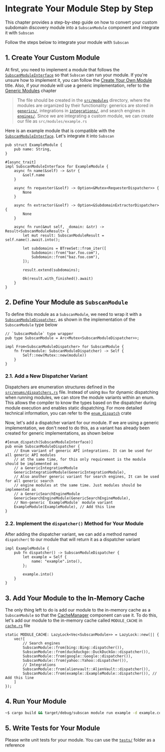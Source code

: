 # Integrate Your Module Step by Step

This chapter provides a step-by-step guide on how to convert your custom subdomain discovery module into a `SubscanModule` component and integrate it with `Subscan`

Follow the steps below to integrate your module with `Subscan`

## 1. Create Your Custom Module

At first, you need to implement a module that follows the [`SubscanModuleInterface`](https://docs.rs/subscan/latest/subscan/interfaces/module/trait.SubscanModuleInterface.html) so that `Subscan` can run your module. If you're unsure how to implement it, you can follow the [Create Your Own Module](components/module.md#create-your-own-module) title. Also, if your module will use a generic implementation, refer to the [Generic Modules](generics/index.html) chapter

> The file should be created in the [`src/modules`](https://github.com/eredotpkfr/subscan/tree/main/src/modules) directory, where the modules are organized by their functionality: generics are stored in [`generics/`](https://github.com/eredotpkfr/subscan/tree/main/src/modules/generics), integrations in [`integrations/`](https://github.com/eredotpkfr/subscan/tree/main/src/modules/integrations), and search engines in [`engines/`](https://github.com/eredotpkfr/subscan/tree/main/src/modules/engines). Since we are integrating a custom module, we can create our file as `src/modules/example.rs`

Here is an example module that is compatible with the [`SubscanModuleInterface`](https://docs.rs/subscan/latest/subscan/interfaces/module/trait.SubscanModuleInterface.html). Let's integrate it into `Subscan`

```rust,ignore
pub struct ExampleModule {
    pub name: String,
}

#[async_trait]
impl SubscanModuleInterface for ExampleModule {
    async fn name(&self) -> &str {
        &self.name
    }

    async fn requester(&self) -> Option<&Mutex<RequesterDispatcher>> {
        None
    }

    async fn extractor(&self) -> Option<&SubdomainExtractorDispatcher> {
        None
    }

    async fn run(&mut self, _domain: &str) -> Result<SubscanModuleResult> {
        let mut result: SubscanModuleResult = self.name().await.into();

        let subdomains = BTreeSet::from_iter([
            Subdomain::from("bar.foo.com"),
            Subdomain::from("baz.foo.com"),
        ]);

        result.extend(subdomains);

        Ok(result.with_finished().await)
    }
}
```

## 2. Define Your Module as `SubscanModule`

To define this module as a `SubscanModule`, we need to wrap it with a [`SubscanModuleDispatcher`](https://docs.rs/subscan/latest/subscan/enums/dispatchers/enum.SubscanModuleDispatcher.html), as shown in the implementation of the `SubscanModule` type below

```rust,ignore
// `SubscanModule` type wrapper
pub type SubscanModule = Arc<Mutex<SubscanModuleDispatcher>>;

impl From<SubscanModuleDispatcher> for SubscanModule {
    fn from(module: SubscanModuleDispatcher) -> Self {
        Self::new(Mutex::new(module))
    }
}
```

### 2.1. Add a New Dispatcher Variant

Dispatchers are enumeration structures defined in the [`src/enums/dispatchers.rs`](https://docs.rs/subscan/latest/subscan/enums/dispatchers/index.html) file. Instead of using `Box` for dynamic dispatching when running modules, we can store the module variants within an enum. This allows the compiler to know the types based on the dispatcher during module execution and enables static dispatching. For more detailed technical information, you can refer to the [`enum_dispatch`](https://gitlab.com/antonok/enum_dispatch) crate

Now, let's add a dispatcher variant for our module. If we are using a generic implementation, we don't need to do this, as a variant has already been created for generic implementations, as shown below

```rust,ignore
#[enum_dispatch(SubscanModuleInterface)]
pub enum SubscanModuleDispatcher {
    // Enum variant of generic API integrations. It can be used for all generic API modules
    // at the same time, for this only requirement is the module should be implemented as
    // a GenericIntegrationModule
    GenericIntegrationModule(GenericIntegrationModule),
    // Also another generic variant for search engines, It can be used for all generic search
    // engine modules at the same time. Just modules should be implemented as
    // a GenericSearchEngineModule
    GenericSearchEngineModule(GenericSearchEngineModule),
    // Non-generic `ExampleModule` module variant
    ExampleModule(ExampleModule), // Add this line
}
```

### 2.2. Implement the `dispatcher()` Method for Your Module

After adding the dispatcher variant, we can add a method named `dispatcher(` to our module that will return it as a dispatcher variant

```rust,ignore
impl ExampleModule {
    pub fn dispatcher() -> SubscanModuleDispatcher {
        let example = Self {
            name: "example".into(),
        };

        example.into()
    }
}
```

## 3. Add Your Module to the In-Memory Cache

The only thing left to do is add our module to the in-memory cache as a `SubscanModule` so that the [CacheManager](https://docs.rs/subscan/latest/subscan/cache/struct.CacheManager.html) component can use it. To do this, let's add our module to the in-memory cache called `MODULE_CACHE` in [`cache.rs`](https://docs.rs/subscan/latest/subscan/cache/index.html) file

```rust,ignore
static MODULE_CACHE: LazyLock<Vec<SubscanModule>> = LazyLock::new(|| {
    vec![
        // Search engines
        SubscanModule::from(bing::Bing::dispatcher()),
        SubscanModule::from(duckduckgo::DuckDuckGo::dispatcher()),
        SubscanModule::from(google::Google::dispatcher()),
        SubscanModule::from(yahoo::Yahoo::dispatcher()),
        // Integrations
        SubscanModule::from(alienvault::AlienVault::dispatcher()),
        SubscanModule::from(example::ExampleModule::dispatcher()), // Add this line
    ]
});
```

## 4. Run Your Module

```bash
~$ cargo build && target/debug/subscan module run example -d example.com
```

## 5. Write Tests for Your Module

Please write unit tests for your module. You can use the [`tests/`](https://github.com/eredotpkfr/subscan/tree/main/tests) folder as a reference
